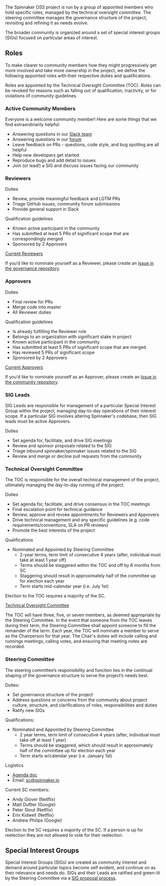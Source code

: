The Spinnaker OSS project is run by a group of appointed members who hold specific roles, managed by the technical oversight committee. The steering committee manages the governance structure of the project, revisiting and refining it as needs evolve.

The broader community is organized around a set of special interest groups (SIGs) focused on particular areas of interest.

## Roles

To make clearer to community members how they might progressively get more involved and take more ownership in the project, we define the following appointed roles with their respective duties and qualifications.

Roles are appointed by the Technical Oversight Committee (TOC). Roles can be revoked for reasons such as falling out of qualification, inactivity, or for violations of community guidelines.

### Active Community Members

Everyone is a welcome community member! Here are some things that we find extraordinarily helpful:

* Answering questions in our [Slack team](https://spinnakerteam.slack.com/)
* Answering questions in our [forum](https://community.spinnaker.io/)
* Leave feedback on PRs - questions, code style, and bug spotting are all helpful
* Help new developers get started
* Reproduce bugs and add detail to issues
* Join (or lead!) a SIG and discuss issues facing our community

### Reviewers

Duties

* Review, provide meaningful feedback and LGTM PRs
* Triage GitHub issues, community forum submissions
* Provide general support in Slack

Qualification guidelines

* Known active participant in the community
* Has submitted at least 5 PRs of significant scope that are correspondingly merged
* Sponsored by 2 Approvers

[Current Reviewers](https://github.com/spinnaker/governance/blob/master/membership.yml)

If you’d like to nominate yourself as a Reviewer, please create an [Issue in the governance repository](https://github.com/spinnaker/governance/issues). 

### Approvers

Duties

* Final review for PRs
* Merge code into master
* All Reviewer duties

Qualification guidelines

* Is already fulfilling the Reviewer role
* Belongs to an organization with significant stake in project
* Known active participant in the community
* Has submitted at least 5 PRs of significant scope that are merged
* Has reviewed 5 PRs of significant scope
* Sponsored by 2 Approvers

[Current Approvers](https://github.com/spinnaker/community/blob/master/membership.yml)

If you’d like to nominate yourself as an Approver, please create an [Issue in the community repository](https://github.com/spinnaker/community/issues). 

### SIG Leads

SIG Leads are responsible for management of a particular Special Interest Group within the project, managing day-to-day operations of their interest scope. If a particular SIG involves altering Spinnaker's codebase, then SIG leads must be active Approvers. 

Duties

* Set agenda for, facilitate, and drive SIG meetings
* Review and sponsor proposals related to the SIG
* Triage inbound spinnaker/spinnaker issues related to the SIG
* Review and merge or decline pull requests from the community


### Technical Oversight Committee

The TOC is responsible for the overall technical management of the project, ultimately managing the day-to-day running of the project.

Duties

* Set agenda for, facilitate, and drive consensus in the TOC meetings
* Final escalation point for technical guidance
* Review, approve and revoke appointments for Reviewers and Approvers
* Drive technical management and any specific guidelines (e.g. code requirements/conventions, SLA on PR reviews)
* Promote the best interests of the project

Qualifications

* Nominated and Appointed by Steering Committee
  * 2-year terms, term limit of consecutive 4 years (after, individual must take at least 1 year off)
  * Terms should be staggered within the TOC and off by 6 months from SC 
  * Staggering should result in approximately half of the committee up for election each year
  * Term starts mid-calendar year (i.e. July 1st) 
  
Election to the TOC requires a majority of the SC. 

[Technical Oversight Committee](committee-technical-oversight/README.md)

The TOC will have three, five, or seven members, as deemed appropriate by the Steering Committee. In the event that someone from the TOC leaves during their term, the Steering Committee shall appoint someone to fill the remainder of the term. Each year, the TOC will nominate a member to serve as the Chairperson for that year. The Chair's duties will include calling and runnings meetings, calling votes, and ensuring that meeting notes are recorded. 

### Steering Committee

The steering committee’s responsibility and function lies in the continual shaping of the governance structure to serve the project’s needs best.

Duties:

* Set governance structure of the project
* Address questions or concerns from the community about project culture, structure, and clarifications of roles, responsibilities and duties
* Ratify new SIGs

Qualifications:

* Nominated and Appointed by Steering Committee
  * 2 year terms, term limit of consecutive 4 years (after, individual must take off at least 1 year)
  * Terms should be staggered, which should result in approximately half of the committee up for election each year
  * Term starts w/calendar year (i.e. January 1st)

Logistics

* [Agenda doc](https://docs.google.com/document/d/1HMdwvBPM4uRFqoeAd7eEkVWIC8dQP40zFavOE5Kq-Eg/edit)
* Email: [sc@spinnaker.io](mailto:sc@spinnaker.io)

Current SC members:

* Andy Glover (Netflix)
* Matt Duftler (Google)
* Peter Stout (Netflix)
* Erin Kidwell (Netflix)
* Andrew Philips (Google)

Election to the SC requires a majority of the SC. If a person is up for reelection they are not allowed to vote for their reelection. 

## Special Interest Groups

Special Interest Groups (SIGs) are created as community interest and demand around particular topics become self evident, and continue on as their relevance and needs do. SIGs and their Leads are ratified and green-lit by the Steering Committee via a [SIG proposal process](sig-lifecycle.md). 

